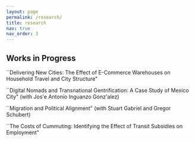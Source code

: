 ```yaml
---
layout: page
permalink: /research/
title: research
nav: true
nav_order: 3
---
```


## Works in Progress

``Delivering New Cities: The Effect of E-Commerce Warehouses on Household Travel and City Structure"

``Digital Nomads and Transnational Gentrification: A Case Study of Mexico City" (with Jos'e Antonio Inguanzo Gonz'alez)

``Migration and Political Alignment" (with Stuart Gabriel and Gregor Schubert)

``The Costs of Cummuting: Identifying the Effect of Transit Subsidies on Employment"